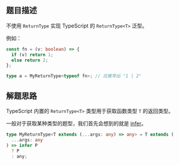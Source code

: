 ## 题目描述

不使用 `ReturnType` 实现 TypeScript 的 `ReturnType<T>` 泛型。

例如：

```ts
const fn = (v: boolean) => {
  if (v) return 1;
  else return 2;
};

type a = MyReturnType<typeof fn>; // 应推导出 "1 | 2"
```

## 解题思路

TypeScript 内置的 `ReturnType<T>` 类型用于获取函数类型 `T` 的返回类型。

一般对于获取某种类型的题型，我们首先会想到的就是 [infer](../../../README.md#infer)。

```typescript
type MyReturnType<T extends (...args: any) => any> = T extends (
  ...args: any
) => infer P
  ? P
  : any;
```
